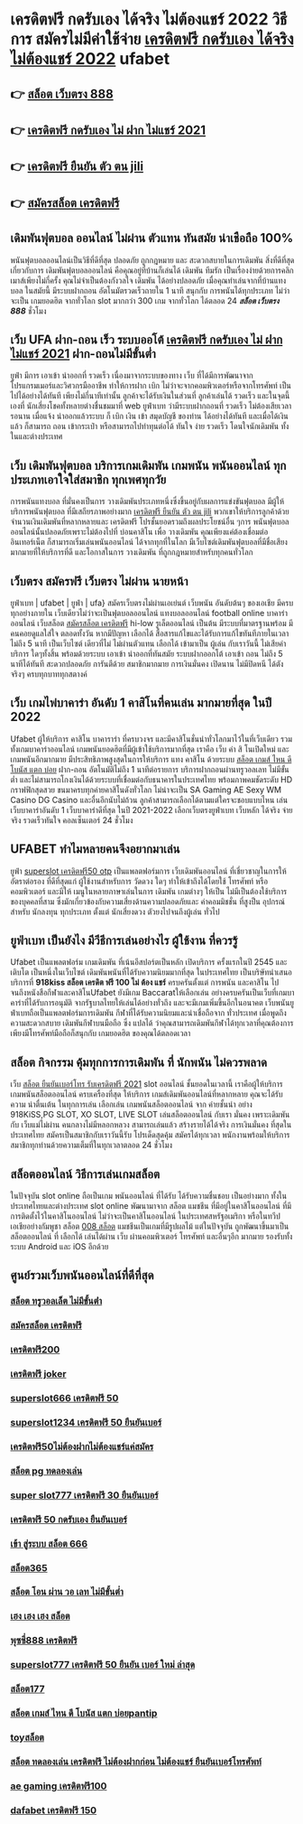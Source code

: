 # เครดิตฟรี กดรับเอง ได้จริง ไม่ต้องแชร์ 2022 วิธีการ สมัครไม่มีค่าใช้จ่าย  [เครดิตฟรี กดรับเอง ได้จริง ไม่ต้องแชร์ 2022](https://ufa7777.ufax.win/) ufabet 

## 👉 [สล็อต เว็บตรง 888](https://ufa7777.ufax.win/)
## 👉 [เครดิตฟรี กดรับเอง ไม่ ฝาก ไม่แชร์ 2021](https://ufa7777.ufax.win/)
## 👉 [เครดิตฟรี ยืนยัน ตัว ตน jili](https://ufabetpgufa.ufax.win/)
## 👉 [สมัครสล็อต เครดิตฟรี](https://ufa7777.ufax.win/)

##  เดิมพันฟุตบอล ออนไลน์ ไม่ผ่าน ตัวแทน ทันสมัย น่าเชือถือ 100%

 พนันฟุตบอลออนไลน์เป็นวิธีที่ดีที่สุด ปลอดภัย ถูกกฎหมาย และ สะดวกสบายในการเดิมพัน สิ่งที่ดีที่สุดเกี่ยวกับการ เดิมพันฟุตบอลออนไลน์ คือคุณอยู่ที่บ้านก็เล่นได้ เดิมพัน ทีมรัก เป็นเรื่องง่ายด้วยการคลิกเมาส์เพียงไม่กี่ครั้ง คุณไม่จำเป็นต้องกังวลใจ เดิมพัน ได้อย่างปลอดภัย เมื่อคุณทำเล่นจากที่บ้านแทงบอล  ในสมัยนี้  มีระบบฝากถอน อัตโนมัตรวดเร็วถายใน 1 นาที  สนุกกับ การพนันได้ทุกประเภท ไม่ว่าจะเป็น เกมยอดฮิต  จากทั่วโลก slot มากกว่า 300 เกม จากทั่วโลก ได้ตลอด 24 ***สล็อต เว็บตรง 888*** ชั่วโมง


## เว็บ UFA ฝาก-ถอน เร็ว ระบบออโต้ [เครดิตฟรี กดรับเอง ไม่ ฝาก ไม่แชร์ 2021](https://ufabetpgufa.ufax.win/) ฝาก-ถอนไม่มีขั้นต่ำ 

 ยูฟ่า มีการ เอาเข้า  นำออกที่ รวดเร็ว เนื่องมาจากระบบของทาง เว็บ ที่ได้มีการพัฒนาจาก โปรแกรมเมอร์และวิศวกรมืออาชีพ ทำให้การฝาก   เบิก  ไม่ว่าจะจากคอมพิวเตอร์หรือจากโทรศัพท์ เป็นไปได้อย่างได้ทันที เพียงไม่กี่นาทีเท่านั้น  ลูกค้าจะได้รับเงินในส่วนที่ ลูกค้าเล่นได้ รวดเร็ว  และในจุดนี้เองที่ นักเสี่ยงโชคทั้งหลายต่างชื่นชมมาที่ web  ยูฟ่าเบท  ว่ามีระบบฝากถอนที่ รวดเร็ว  ไม่ต้องเสียเวลารอนาน เมื่อแจ้ง  นำออกแล้วระบบ ก็  เบิก เงิน เข้า สมุดบัญชี ของท่าน ได้อย่างได้ทันที  และเมื่อได้เงินแล้ว ก็สามารถ ถอน เข้ากระเป๋า หรือสามารถไปทำทุนต่อได้ ทันใจ   ง่าย   รวดเร็ว  โดนใจนักเดิมพัน ทั้งในและต่างประเทศ

## เว็บ  เดิมพันฟุตบอล  บริการเกมเดิมพัน เกมพนัน พนันออนไลน์ ทุกประเภทเอาใจใส่สมาชิก ทุกเพศทุกวัย  

การพนันแทงบอล ที่มั่นคงเป็นการ วางเดิมพันประเภทหนึ่งซึ่งขึ้นอยู่กับผลการแข่งขันฟุตบอล มีผู้ให้บริการพนันฟุตบอล ที่มีเสถียรภาพอย่างมาก [เครดิตฟรี ยืนยัน ตัว ตน jili](https://ufa7777.ufax.win/) พวกเขาให้บริการลูกค้าด้วยจำนวนเงินเดิมพันที่หลากหลายและ เครดิตฟรี โปรชั้นยอดรวมถึงผลประโยชน์อื่น ๆการ พนันฟุตบอลออนไลน์นั้นปลอดภัยเพราะไม่ต้องไปที่ บ่อนคาสิโน เพื่อ วางเดิมพัน คุณเพียงแค่ต้องเชื่อมต่ออินเทอร์เน็ต ก็สามารถเริ่มเล่นพนันออนไลน์ ได้จากทุกที่ในโลก มีเว็บไซต์เดิมพันฟุตบอลที่มีชื่อเสียง มากมายที่ให้บริการที่ดี และโอกาสในการ วางเดิมพัน ที่ถูกกฎหมายสำหรับทุกคนทั่วโลก 

## เว็บตรง สมัครฟรี เว็บตรง ไม่ผ่าน นายหน้า 

ยูฟ่าเบท | ufabet | ยูฟ่า | ufa} สมัครเว็บตรงไม่ผ่านเอเย่นต์     เว็บพนัน  อันดับต้นๆ  ของเอเชีย มีครบทุกอย่างภายใน เว็บเดียวไม่ว่าจะเป็นฟุตบอลออนไลน์ แทงบอลออนไลน์ football online บาคาร่าออนไลน์   เว็บสล็อต   [สมัครสล็อต เครดิตฟรี](https://ufa7777.ufax.win/) hi-low   รูเล็ตออนไลน์   เป็นต้น มีระบบที่มาตรฐานพร้อม มีคนคอยดูแลใส่ใจ ตลอดทั้งวัน  หากมีปัญหา เลือกได้  สื่อสารแก้ไขและได้รับการแก้ไขทันทีภายในเวลาไม่ถึง 5 นาที เป็นเว็บไซต์ เดียวที่ไม่ ไม่ผ่านตัวแทน  เลือกได้ เข้ามาเป็น ผู้เล่น กับเราวันนี้ ไม่เสียค่าบริการ ใดๆทั้งสิ้น พร้อมด้วยระบบ เอาเข้า  นำออกที่ทันสมัย ระบบฝากออกโต้  เอาเข้า ถอน ไม่ถึง 5 นาทีได้ทันที สะดวกปลอดภัย การันตีด้วย สมาชิกมากมาย การเงินมั่นคง  เปิดนาน ไม่มีปิดหนี ได้ตังจริงๆ ครบทุกบาททุกสตางค์


## เว็บ เกมไพ่บาคาร่า อันดับ 1 คาสิโนที่คนเล่น มากมายที่สุด ในปี 2022

 Ufabet  ผู้ให้บริการ คาสิโน บาคาราร่า ที่ครบวงจร และมีคาสิโนชั่นนำทั่วโลกมาไว้ในที่เว็บเดียว รวมทั้งเกมบาคาร่าออนไลน์ เกมพนันยอดฮิตที่มีผู้เข้าใช้บริการมากที่สุด เราคือ เว็บ ค่า สิ โนเปิดใหม่ และเกมพนันอีกมากมาย มีประสิทธิภาพสูงสุดในการให้บริการ  แทง คาสิโน ด้วยระบบ [สล็อต เกมส์ ไหน ดี โบนัส แตก บ่อย](https://ufa7777.ufax.win/) ฝาก-ถอน อัตโนมัติไม่ถึง 1 นาทีต่อรายการ  บริการฝากถอนผ่านทรูวอลเลท ไม่มีขั้นต่ำ   และไม่สามารถโกงเงินได้ด้วยระบบที่เชื่อมต่อกับธนาคารในประเทศไทย พร้อมภาพคมชัดระดับ HD กราฟฟิกสุดสวย ขนมาครบทุกค่ายคาสิโนดังทั่วโลก ไม่น่าจะเป็น SA Gaming AE Sexy WM Casino DG Casino และอื่นอีกนับไม่ถ้วน ลูกค้าสามารถเลือกได้ตามแต่ใครจะชอบแบบไหน เล่นเว็บบาคาร่าอันดับ 1   เว็บบาคาร่าดีที่สุด  ในปี 2021-2022 เลือกเว็บตรงยูฟ่าเบท  เว็บหลัก ได้จริง จ่ายจริง รวดเร็วทันใจ คอลเซ็นเตอร์ 24 ชั่วโมง


## UFABET ทำไมหลายคนจึงอยากมาเล่น

 ยูฟ่า [superslot เครดิตฟรี50 otp](https://ufabetpgufa.ufax.win/) เป็นแพลตฟอร์มการ เว็บเดิมพันออนไลน์ ที่เชี่ยวชาญในการให้อัตราต่อรอง ที่ดีที่สุดแก่ ผู้ใช้งานสำหรับการ วัดดวง ใดๆ   ทำให้เข้าถึงได้โดยใช้ โทรศัพท์ หรือคอมพิวเตอร์ และมีให้  เมนูในหลายภาษาเล่นในการ เดิมพัน เกมต่างๆ  ให้เป็น ไม่มีเป็นต้องใช้บริการ ของบุคคลที่สาม ซึ่งมักเกี่ยวข้องกับความเสี่ยงด้านความปลอดภัยและ ค่าคอมมิชชั่น ที่สูงป็น อุปกรณ์ สำหรับ  นักลงทุน ทุกประเภท ตั้งแต่ นักเสี่ยงดวง ตัวยงไปจนถึงผู้เล่น ทั่วไป

## ยูฟ่าเบท เป็นยังไง มีวีธีการเล่นอย่างไร ผู้ใช้งาน ที่ควรรู้ 

Ufabet  เป็นแพลตฟอร์ม เกมเดิมพัน ที่เน้นอีสปอร์ตเป็นหลัก เปิดบริการ ครั้งแรกในปี 2545 และ เติบโต เป็นหนึ่งในเว็บไซต์ เดิมพันพนันที่ได้รับความนิยมมากที่สุด ในประเทศไทย เป็นบริษัทนำเสนอบริการที่ **918kiss สล็อต เครดิต ฟรี 100 ไม่ ต้อง แชร์** ครบครันตั้งแต่ การพนัน และคาสิโน ไปจนถึงหนังสือกีฬาและคาสิโนUfabet ยังมีเกม Baccaratให้เลือกเล่น อย่างครบครันเป็นเว็บที่เกมบาคาร่าที่ได้รับการอนุมัติ จากรัฐบาลไทยให้เล่นได้อย่างทั่วถึง และจะมีเกมเพิ่มขึ้นอีกในอนาคต เว็บพนันยูฟ่าเบทถือเป็นแพลตฟอร์มการเดิมพัน กีฬาที่ได้รับความนิยมและน่าเชื่อถือจาก ทั่วประเทศ  เมื่อพูดถึงความสะดวกสบาย เดิมพันกีฬาบนมือถือ ซึ่ง แปลได้ ว่าคุณสามารถเดิมพันกีฬาได้ทุกเวลาที่คุณต้องการ เพียงมีโทรศัพท์มือถือก็สนุกกับ เกมยอดฮิต ของคุณได้ตลอดเวลา


## สล็อต  กิจกรรม   คุ้มทุกการการเดิมพัน ที่ นักพนัน ไม่ควรพลาด

เว็บ  [สล็อต ยืนยันเบอร์โทร รับเครดิตฟรี 2021](https://ufabetpgufa.ufax.win/) slot ออนไลน์  ชั้นยอดในเวลานี้ เราคือผู้ให้บริการ เกมพนันสล็อตออนไลน์ ครบเครื่องที่สุด  ให้บริการ  เกมส์เดิมพันออนไลน์ที่หลากหลาย คุณจะได้รับความ น่าตื่นเต้น ในทุกการเล่น เลือกเล่น เกมพนันสล็อตออนไลน์ จาก ค่ายชั้นนำ อย่าง 918KiSS,PG SLOT, XO SLOT, LIVE SLOT เล่นสล็อตออนไลน์ กับเรา  มั่นคง  เพราะเดิมพันกับ เว็บแม่ไม่ผ่าน คนกลางไม่มีหลอกหลวง  สามารถเล่นแล้ว สร้างรายได้ได้จริง การเงินมั่นคง ที่สุดในประเทศไทย สมัครเป็นสมาชิกกับเราวันนี้รับ  โปรเด็ดสุดคุ้ม  สมัครได้ทุกเวลา พนักงานพร้อมให้บริการสมาชิกทุกท่านด้วยความเต็มที่ในทุกเวลาตลอด 24 ชั่วโมง


## สล็อตออนไลน์ วิธีการเล่นเกมสล็อต

ในปัจจุบัน  slot online ถือเป็นเกม พนันออนไลน์  ที่ได้รับ ได้รับความชื่นชอบ เป็นอย่างมาก ทั้งในประเทศไทยและต่างประเทศ slot online พัฒนามาจาก สล็อต  แมชชีน ที่มีอยู่ในคาสิโนออนไลน์   ที่มีการติดตั้งไว้ในคาสิโนออนไลน์   ไม่ว่าจะเป็นคาสิโนออนไลน์   ในประเทศสหรัฐอเมริกา หรือในทวีปเอเชียอย่างกัมพูชา สล็อต [008 สล็อต](https://ufa7777.ufax.win/)  แมชชีนเป็นเกมที่มีรูปผลไม้ แต่ในปัจจุบัน  ถูกพัฒนาขึ้นมาเป็น สล็อตออนไลน์  ที่ เลือกได้ เล่นได้ผ่าน  เว็บ ผ่านคอมพิวเตอร์ โทรศัพท์  และอื่นๆอีก มากมาย  รองรับทั้งระบบ Android และ iOS อีกด้วย

## ศูนย์รวมเว็บพนันออนไลน์ที่ดีที่สุด

### [สล็อต ทรูวอลเล็ต ไม่มีขั้นต่ํา](https://atom.io/themes/สมัคร%20pg%20ufabet%20mafia55%20เครดิตฟรี%2050%20008%20สล็อต%2020%20รับ%20100%20เว็บตรง100%)
### [สมัครสล็อต เครดิตฟรี](https://atom.io/themes/สมัคร%20pg%20ufabet%20ufaสล็อต%20008%20สล็อต%2020%20รับ%20100%20เว็บตรง100%)
### [เครดิตฟรี200](https://atom.io/themes/สมัคร%20pg%20ufabet%20สล็อต%20999%20ฝากถอน%20ไม่มี%20ขั้น%20ต่ํา%20วอ%20เลท%20008%20สล็อต%2020%20รับ%20100%20เว็บตรง100%)
### [เครดิตฟรี joker](https://atom.io/themes/สมัคร%20pg%20ufabet%20slot789%20เครดิตฟรี%20008%20สล็อต%2020%20รับ%20100%20เว็บตรง100%)
### [superslot666 เครดิตฟรี 50](https://atom.io/themes/สมัคร%20pg%20ufabet%20abu999%20เครดิตฟรี%2068%20008%20สล็อต%2020%20รับ%20100%20เว็บตรง100%)
### [superslot1234 เครดิตฟรี 50 ยืนยันเบอร์](https://atom.io/themes/สมัคร%20pg%20ufabet%20thaislotเครดิตฟรี%20008%20สล็อต%2020%20รับ%20100%20เว็บตรง100%)
### [เครดิตฟรี50ไม่ต้องฝากไม่ต้องแชร์แค่สมัคร](https://atom.io/themes/สมัคร%20pg%20ufabet%20set%20888%20เครดิตฟรี%20008%20สล็อต%2020%20รับ%20100%20เว็บตรง100%)
### [สล็อต pg ทดลองเล่น](https://atom.io/themes/สมัคร%20pg%20ufabet%20เครดิตฟรี%20กดรับเอง%2088%20008%20สล็อต%2020%20รับ%20100%20เว็บตรง100%)
### [super slot777 เครดิตฟรี 30 ยืนยันเบอร์](https://atom.io/themes/สมัคร%20pg%20ufabet%20joker%20เครดิตฟรี%2050%20ไม่ต้องแชร์%20008%20สล็อต%2020%20รับ%20100%20เว็บตรง100%)
### [เครดิตฟรี 50 กดรับเอง ยืนยันเบอร์](https://atom.io/themes/สมัคร%20pg%20ufabet%20สล็อต%20ฝากถอน%20true%20wallet%20เว็บตรง%20008%20สล็อต%2020%20รับ%20100%20เว็บตรง100%)
### [เข้า สู่ระบบ สล็อต 666](https://atom.io/themes/สมัคร%20pg%20ufabet%20เครดิตฟรี100%20008%20สล็อต%2020%20รับ%20100%20เว็บตรง100%)
### [สล็อต365](https://atom.io/themes/สมัคร%20pg%20ufabet%20slot%20เครดิตฟรี%20008%20สล็อต%2020%20รับ%20100%20เว็บตรง100%)
### [สล็อต โอน ผ่าน วอ เลท ไม่มีขั้นต่ำ](https://atom.io/themes/สมัคร%20pg%20ufabet%20666สล็อต%20008%20สล็อต%2020%20รับ%20100%20เว็บตรง100%)
### [เฮง เฮง เฮง สล็อต](https://atom.io/themes/สมัคร%20pg%20ufabet%20365สล็อต%20008%20สล็อต%2020%20รับ%20100%20เว็บตรง100%)
### [พุซซี่888 เครดิตฟรี](https://atom.io/themes/สมัคร%20pg%20ufabet%20m9853%20เครดิตฟรี68บาท%20008%20สล็อต%2020%20รับ%20100%20เว็บตรง100%)
### [superslot777 เครดิตฟรี 50 ยืนยัน เบอร์ ใหม่ ล่าสุด](https://atom.io/themes/สมัคร%20pg%20ufabet%20สล็อต007%20008%20สล็อต%2020%20รับ%20100%20เว็บตรง100%)
### [สล็อต177](https://atom.io/themes/สมัคร%20pg%20ufabet%20pg168%20เครดิตฟรี%2050%20008%20สล็อต%2020%20รับ%20100%20เว็บตรง100%)
### [สล็อต เกมส์ ไหน ดี โบนัส แตก บ่อยpantip](https://atom.io/themes/สมัคร%20pg%20ufabet%20สล็อต1234%20joker%20008%20สล็อต%2020%20รับ%20100%20เว็บตรง100%)
### [toyสล็อต](https://atom.io/themes/สมัคร%20pg%20ufabet%201688สล็อต%20008%20สล็อต%2020%20รับ%20100%20เว็บตรง100%)
### [สล็อต ทดลองเล่น เครดิตฟรี ไม่ต้องฝากก่อน ไม่ต้องแชร์ ยืนยันเบอร์โทรศัพท์](https://atom.io/themes/สมัคร%20pg%20ufabet%20รวมเว็บ%20สล็อต%20ออโต้pg%20008%20สล็อต%2020%20รับ%20100%20เว็บตรง100%)
### [ae gaming เครดิตฟรี100](https://atom.io/themes/สมัคร%20pg%20ufabet%20ufa356สล็อต%20008%20สล็อต%2020%20รับ%20100%20เว็บตรง100%)
### [dafabet เครดิตฟรี 150](https://atom.io/themes/สมัคร%20pg%20ufabet%20เครดิตฟรี%20กดรับเอง%20ไม่มี%20เงื่อนไข2021%20008%20สล็อต%2020%20รับ%20100%20เว็บตรง100%)